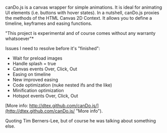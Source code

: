canDo.js is a canvas wrapper for simple animations. It is ideal for animating UI elements (i.e. buttons with hover states). In a nutshell, canDo.js proxies the methods of the HTML Canvas 2D Context. It allows you to define a timeline, keyframes and easing functions.

"This project is experimental and of course comes without any warranty whatsoever"*

Issues I need to resolve before it's "finished":

* Wait for preload images
* Handle splash = true
* Canvas events Over, Click, Out
* Easing on timeline
* New improved easing
* Code optimization (nuke nested ifs and the like)
* Minification optimization
* Hotspot events Over, Click, Out

[More info: http://dtex.github.com/canDo.js/](http://dtex.github.com/canDo.js/ "More info").

Quoting Tim Berners-Lee, but of course he was talking about something else.